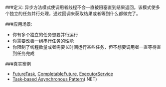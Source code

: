 ###定义:
异步方法模式使调用者线程不会一直被阻塞直到结果返回。该模式使多个独立的任务并行处理，通过回调来获取结果或者等到什么都做完了。

###应用场景:
* 你有多个独立的任务想要并行运行
* 你需要改善一组串行任务的性能
* 你限制了线程数量或者需要长时间运行某些任务，但不想要调用者一直等待直到任务完成

###真实案例
* [FutureTask](http://docs.oracle.com/javase/8/docs/api/java/util/concurrent/FutureTask.html), [CompletableFuture](https://docs.oracle.com/javase/8/docs/api/java/util/concurrent/CompletableFuture.html), [ExecutorService](http://docs.oracle.com/javase/8/docs/api/java/util/concurrent/ExecutorService.html)
* [Task-based Asynchronous Pattern](https://msdn.microsoft.com/en-us/library/hh873175.aspx)(.NET)